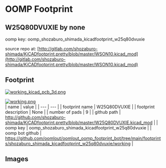 # OOMP Footprint  
## W25Q80DVUXIE  by none  
  
oomp key: oomp_shozaburo_shimada_kicadfootprint_w25q80dvuxie  
  
source repo at: [http://gitlab.com/shozaburo-shimada/KiCADfootprint.pretty/blob/master/WSON10.kicad_mod](http://gitlab.com/shozaburo-shimada/KiCADfootprint.pretty/blob/master/WSON10.kicad_mod)  
## Footprint  
  
[![working_kicad_pcb_3d.png](working_kicad_pcb_3d_600.png)](working_kicad_pcb_3d.png)  
  
[![working.png](working_600.png)](working.png)  
| name | value | 
| --- | --- | 
| footprint name | W25Q80DVUXIE | 
| footprint description | None | 
| number of pads | 9 | 
| github path | http://github.com/shozaburo-shimada/KiCADfootprint.pretty/blob/master/W25Q80DVUXIE.kicad_mod | 
| oomp key | oomp_shozaburo_shimada_kicadfootprint_w25q80dvuxie | 
| oomp bot github | https://github.com/oomlout/oomlout_oomp_footprint_bot/tree/main/footprints/shozaburo_shimada_kicadfootprint_w25q80dvuxie/working | 
## Images  
